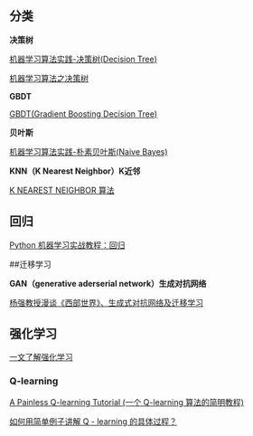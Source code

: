 ## 分类

**决策树**

[机器学习算法实践-决策树(Decision Tree)](https://zhuanlan.zhihu.com/p/27905967)

[机器学习算法之决策树](http://www.jianshu.com/p/6eecdeee5012)

**GBDT**

[GBDT(Gradient Boosting Decision Tree)](http://www.jianshu.com/p/005a4e6ac775)

**贝叶斯**

[机器学习算法实践-朴素贝叶斯(Naive Bayes)](https://zhuanlan.zhihu.com/p/27906640)

**KNN（K Nearest Neighbor）K近邻**

[K NEAREST NEIGHBOR 算法](http://coolshell.cn/articles/8052.html)

## 回归
[Python 机器学习实战教程：回归](http://blog.csdn.net/wizardforcel/article/details/73380636)

##迁移学习

**GAN（generative aderserial network）生成对抗网络**

[杨强教授漫谈《西部世界》、生成式对抗网络及迁移学习](http://geek.csdn.net/news/detail/197755)


## 强化学习

[一文了解强化学习](http://geek.csdn.net/news/detail/201928)

### Q-learning

[A Painless Q-learning Tutorial (一个 Q-learning 算法的简明教程)](http://blog.csdn.net/itplus/article/details/9361915)

[如何用简单例子讲解 Q - learning 的具体过程？](https://www.zhihu.com/question/26408259/answer/123230350)
